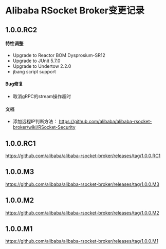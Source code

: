 Alibaba RSocket Broker变更记录
==========================

## 1.0.0.RC2

#### 特性调整

* Upgrade to Reactor BOM Dysprosium-SR12
* Upgrade to JUnit 5.7.0
* Upgrade to Undertow 2.2.0
* jbang script support

#### Bug修复

* 取消gRPC的stream操作超时

#### 文档

* 添加远程IP判断方法： https://github.com/alibaba/alibaba-rsocket-broker/wiki/RSocket-Security

## 1.0.0.RC1

https://github.com/alibaba/alibaba-rsocket-broker/releases/tag/1.0.0.RC1

## 1.0.0.M3

https://github.com/alibaba/alibaba-rsocket-broker/releases/tag/1.0.0.M3

## 1.0.0.M2

https://github.com/alibaba/alibaba-rsocket-broker/releases/tag/1.0.0.M2

## 1.0.0.M1

https://github.com/alibaba/alibaba-rsocket-broker/releases/tag/1.0.0.M1